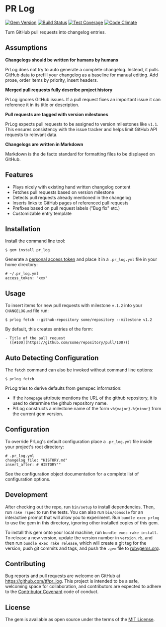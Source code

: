 # PR Log

[![Gem Version](https://badge.fury.io/rb/pr_log.svg)](http://badge.fury.io/rb/pr_log)
[![Build Status](https://travis-ci.org/tf/pr_log.svg?branch=master)](https://travis-ci.org/tf/pr_log)
[![Test Coverage](https://codeclimate.com/github/tf/pr_log/badges/coverage.svg)](https://codeclimate.com/github/tf/pr_log)
[![Code Climate](https://codeclimate.com/github/tf/pr_log/badges/gpa.svg)](https://codeclimate.com/github/tf/pr_log)

Turn GitHub pull requests into changelog entries.

## Assumptions

**Changelogs should be written for humans by humans**

PrLog does not try to auto generate a complete changelog. Instead, it
pulls GitHub data to prefill your changelog as a baseline for manual
editing. Add prose, order items by priority, insert headers.

**Merged pull requests fully describe project history**

PrLog ignores GitHub issues. If a pull request fixes an
important issue it can reference it in its title or description.

**Pull requests are tagged with version milestones**

PrLog expects pull requests to be assigned to version milestones like
`v1.1`. This ensures consistency with the issue tracker and helps
limit GitHub API requests to relevant data.

**Changelogs are written in Markdown**

Markdown is the de facto standard for formatting files to be
displayed on GitHub.

## Features

- Plays nicely with existing hand written changelog content
- Fetches pull requests based on version milestone
- Detects pull requests already mentioned in the changelog
- Inserts links to GitHub pages of referenced pull requests
- Prefixes based on pull request labels ("Bug fix" etc.)
- Customizable entry template

## Installation

Install the command line tool:

    $ gem install pr_log

Generate a [personal access token]() and place it in a `.pr_log.yml`
file in your home directory:

    # ~/.pr_log.yml
    access_token: "xxx"

## Usage

To insert items for new pull requests with milestone `v.1.2` into your
`CHANGELOG.md` file run:

    $ prlog fetch --github-repository some/repository --milestone v1.2

By default, this creates entries of the form:

    - Title of the pull request
      ([#100](https://github.com/some/repository/pull/100)))

## Auto Detecting Configuration

The `fetch` command can also be invoked without command line options:

    $ prlog fetch

PrLog tries to derive defaults from gemspec information:

- If the `homepage` attribute mentions the URL of the github
  repository, it is used to determine the github repository name.
- PrLog constructs a milestone name of the form `v%{major}.%{minor}`
  from the current gem version.

## Configuration

To override PrLog's default configuration place a `.pr_log.yml` file
inside your project's root directory:

    # .pr_log.yml
    changelog_file: "HISTORY.md"
    insert_after: # HISTORY""

See the configuration object documentation for a complete list of
configuration options.

## Development

After checking out the repo, run `bin/setup` to install
dependencies. Then, run `rake rspec` to run the tests. You can also
run `bin/console` for an interactive prompt that will allow you to
experiment. Run `bundle exec prlog` to use the gem in this directory,
ignoring other installed copies of this gem.

To install this gem onto your local machine, run `bundle exec rake
install`. To release a new version, update the version number in
`version.rb`, and then run `bundle exec rake release`, which will
create a git tag for the version, push git commits and tags, and push
the `.gem` file to [rubygems.org](https://rubygems.org).

## Contributing

Bug reports and pull requests are welcome on GitHub at
https://github.com/tf/pr_log. This project is intended to be a safe,
welcoming space for collaboration, and contributors are expected to
adhere to the [Contributor Covenant](http://contributor-covenant.org)
code of conduct.

## License

The gem is available as open source under the terms of the
[MIT License](http://opensource.org/licenses/MIT).

